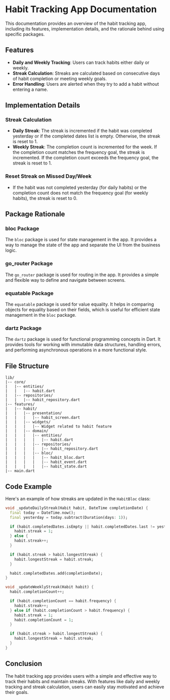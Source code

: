 # Habit Tracking App Documentation

This documentation provides an overview of the habit tracking app, including its features, implementation details, and the rationale behind using specific packages.

## Features

- **Daily and Weekly Tracking**: Users can track habits either daily or weekly.
- **Streak Calculation**: Streaks are calculated based on consecutive days of habit completion or meeting weekly goals.
- **Error Handling**: Users are alerted when they try to add a habit without entering a name.

## Implementation Details

### Streak Calculation

- **Daily Streak**: The streak is incremented if the habit was completed yesterday or if the completed dates list is empty. Otherwise, the streak is reset to 1.
- **Weekly Streak**: The completion count is incremented for the week. If the completion count matches the frequency goal, the streak is incremented. If the completion count exceeds the frequency goal, the streak is reset to 1.

### Reset Streak on Missed Day/Week

- If the habit was not completed yesterday (for daily habits) or the completion count does not match the frequency goal (for weekly habits), the streak is reset to 0.

## Package Rationale

### bloc Package

The `bloc` package is used for state management in the app. It provides a way to manage the state of the app and separate the UI from the business logic.

### go_router Package

The `go_router` package is used for routing in the app. It provides a simple and flexible way to define and navigate between screens.

### equatable Package

The `equatable` package is used for value equality. It helps in comparing objects for equality based on their fields, which is useful for efficient state management in the `bloc` package.

### dartz Package

The `dartz` package is used for functional programming concepts in Dart. It provides tools for working with immutable data structures, handling errors, and performing asynchronous operations in a more functional style.

## File Structure

```
lib/
|-- core/
|   |-- entities/
|   |   |-- habit.dart
|   |-- repositories/
|   |   |-- habit_repository.dart
|-- features/
|   |-- habit/
|   |   |-- presentation/
|   |   |   |-- habit_screen.dart
|   |   |-- widgets/
|   |   |   |-- Widget related to habit feature
|   |   |-- domain/
|   |   |   |-- entities/
|   |   |   |   |-- habit.dart
|   |   |   |-- repositories/
|   |   |   |   |-- habit_repository.dart
|   |   |   |-- bloc/
|   |   |   |   |-- habit_bloc.dart
|   |   |   |   |-- habit_event.dart
|   |   |   |   |-- habit_state.dart
|-- main.dart
```

## Code Example

Here's an example of how streaks are updated in the `HabitBloc` class:

```dart
void _updateDailyStreak(Habit habit, DateTime completionDate) {
  final today = DateTime.now();
  final yesterday = today.subtract(Duration(days: 1));

  if (habit.completedDates.isEmpty || habit.completedDates.last != yesterday) {
    habit.streak = 1;
  } else {
    habit.streak++;
  }

  if (habit.streak > habit.longestStreak) {
    habit.longestStreak = habit.streak;
  }

  habit.completedDates.add(completionDate);
}

void _updateWeeklyStreak(Habit habit) {
  habit.completionCount++;

  if (habit.completionCount == habit.frequency) {
    habit.streak++;
  } else if (habit.completionCount > habit.frequency) {
    habit.streak = 1;
    habit.completionCount = 1;
  }

  if (habit.streak > habit.longestStreak) {
    habit.longestStreak = habit.streak;
  }
}
```

## Conclusion

The habit tracking app provides users with a simple and effective way to track their habits and maintain streaks. With features like daily and weekly tracking and streak calculation, users can easily stay motivated and achieve their goals.
